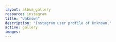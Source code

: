 ```yaml
---
layout: album_gallery
resource: instagram
title: "Unknown"
description: "Instagram user profile of Unknown."
active: gallery
images: 
---
```

